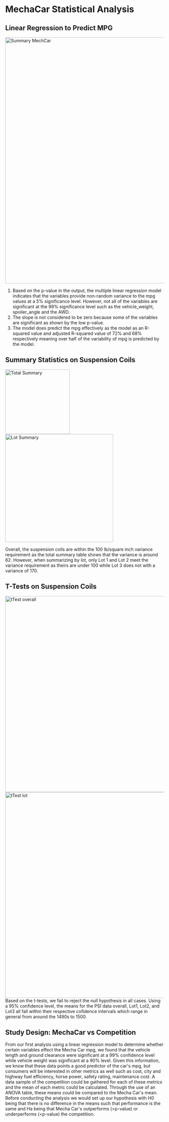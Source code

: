 # MechaCar Statistical Analysis
## Linear Regression to Predict MPG
<img width="781" alt="Summary MechCar" src="https://user-images.githubusercontent.com/85457256/133947585-ab8826ad-3a4c-46ea-a431-e9d3ccf7f7a1.png">


1. Based on the p-value in the output, the multiple linear regression model indicates that the variables provide non-random variance to the mpg values at a 5% significance level.  However, not all of the variables are significant at the 99% significance level such as the vehicle_weight, spoiler_angle and the AWD.
2. The slope is not considered to be zero because some of the variables are significant as shown by the low p-value.
3. The model does predict the mpg effectively as the model as an R-squared value and adjusted R-squared value of 72% and 68% respectively meaning over half of the variability of mpg is predicted by the model. 

## Summary Statistics on Suspension Coils
<img width="205" alt="Total Summary" src="https://user-images.githubusercontent.com/85457256/133940096-360cf980-375a-4877-bbc2-e3f008328090.png">
<img width="343" alt="Lot Summary" src="https://user-images.githubusercontent.com/85457256/133940111-c61fe32b-57f8-4618-ac49-ffa2e3358f6a.png">

Overall, the suspension coils are within the 100 lb/square inch variance requirement as the total summary table shows that the variance is around 62.  However, when summarizing by lot, only Lot 1 and Lot 2 meet the variance requirement as theirs are under 100 while Lot 3 does not with a variance of 170. 

## T-Tests on Suspension Coils
<img width="622" alt="tTest overall" src="https://user-images.githubusercontent.com/85457256/133940923-a289e483-3996-44cc-8f67-0164a693f8fd.png">
<img width="653" alt="tTest lot" src="https://user-images.githubusercontent.com/85457256/133940916-3cd3ae15-941d-4dd3-bccb-037f79ea3d69.png">
Based on the t-tests, we fail to reject the null hypothesis in all cases.  Using a 95% confidence level, the means for the PSI data overall, Lot1, Lot2, and Lot3 all fall within their respective cofidence intervals which range in general from around the 1490s to 1500.

## Study Design: MechaCar vs Competition
From our first analysis using a linear regression model to determine whether certain variables effect the Mecha Car mpg, we found that the vehicle length and ground clearance were significant at a 99% confidence level while vehicle weight was significant at a 90% level.  Given this information, we know that these data points a good predictor of the car's mpg, but consumers will be interested in other metrics as well such as cost, city and highway fuel efficiency, horse power, safety rating, maintenance cost.  A data sample of the competition could be gathered for each of these metrics and the mean of each metric could be calculated.  Through the use of an ANOVA table, these means could be compared to the Mecha Car's mean.  Before conducting the analysis we would set up our hypothesis with H0 being that there is no difference in the means such that performance is the same and Ha being that Mecha Car's outperforms (>p-value) or underperforms (<p-value) the competition.  
